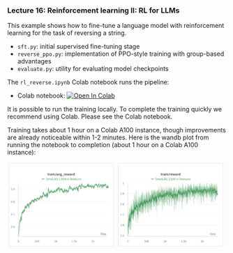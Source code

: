 ### Lecture 16: Reinforcement learning II: RL for LLMs

This example shows how to fine-tune a language model with reinforcement learning for the task of reversing a string.
- `sft.py`: initial supervised fine-tuning stage
- `reverse_ppo.py`: implementation of PPO-style training with group-based advantages
- `evaluate.py`: utility for evaluating model checkpoints

The `rl_reverse.ipynb` Colab notebook runs the pipeline:
- Colab notebook: <a href="https://colab.research.google.com/github/cmu-l3/anlp-fall2025-code/blob/main/16_rl_llm/rl_reverse.ipynb" target="_parent"><img src="https://colab.research.google.com/assets/colab-badge.svg" alt="Open In Colab"/></a>


It is possible to run the training locally. To complete the training quickly  we recommend using Colab. Please see the Colab notebook.

Training takes about 1 hour on a Colab A100 instance, though improvements are already noticeable within 1-2 minutes. Here is the wandb plot from running the notebook to completion (about 1 hour on a Colab A100 instance):

<img src="plot.png" width=500>

